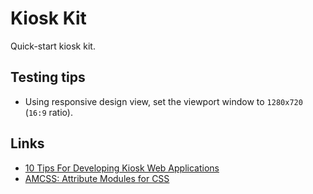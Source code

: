 # Kiosk Kit

Quick-start kiosk kit.

## Testing tips

* Using responsive design view, set the viewport window to `1280x720` (`16:9` ratio).

## Links

* [10 Tips For Developing Kiosk Web Applications](http://www.sitepoint.com/tips-developing-kiosk-web-applications/)
* [AMCSS: Attribute Modules for CSS](https://amcss.github.io/)
